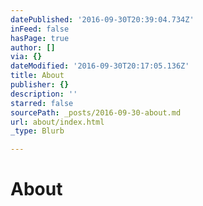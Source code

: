 ```yaml
---
datePublished: '2016-09-30T20:39:04.734Z'
inFeed: false
hasPage: true
author: []
via: {}
dateModified: '2016-09-30T20:17:05.136Z'
title: About
publisher: {}
description: ''
starred: false
sourcePath: _posts/2016-09-30-about.md
url: about/index.html
_type: Blurb

---
```

# About